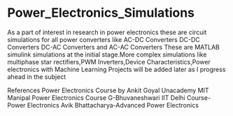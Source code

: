 # Power_Electronics_Simulations
As a part of interest in research in power electronics these are circuit simulations for all power converters 
like AC-DC Converters DC-DC Converters DC-AC Converters and AC-AC Converters
These are MATLAB simulink simulations at the initial stage.More complex simulations like multiphase star rectifiers,PWM Inverters,Device Characteristics,Power electronics with Machine Learning Projects will be added later as I progress ahead in the subject


References
Power Electronics Course by Ankit Goyal Unacademy
MIT Manipal Power Electronics Course
G-Bhuvaneshwari IIT Delhi Course-Power Electronics
Avik Bhattacharya-Advanced Power Electronics
